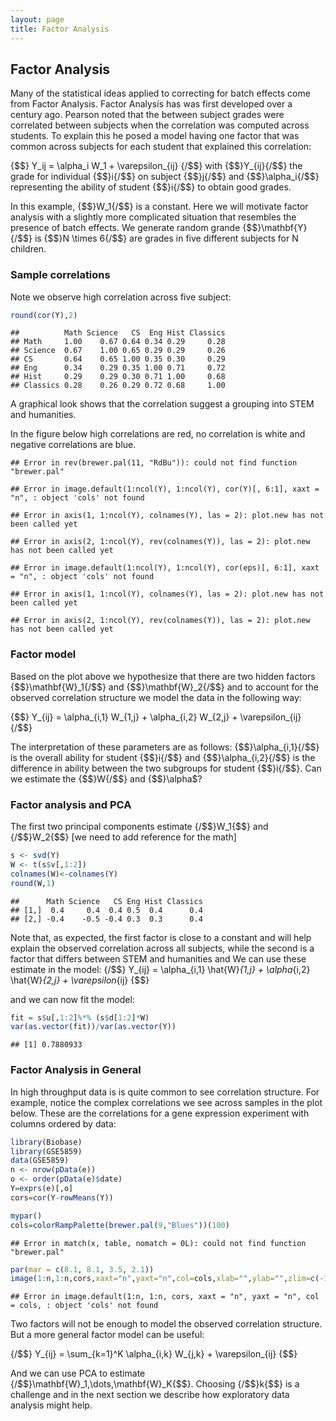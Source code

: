 ```yaml
---
layout: page
title: Factor Analysis
---
```




## Factor Analysis


Many of the statistical ideas applied to correcting for batch effects come from Factor Analysis. Factor Analysis has was first developed over a century ago. Pearson noted that the between subject grades were correlated between subjects when the correlation was computed across students. To explain this he posed a model having one factor that was common across subjects for each student that explained this correlation:

{$$}
Y_ij = \alpha_i W_1 + \varepsilon_{ij}
{/$$}
with {$$}Y_{ij}{/$$} the grade for individual {$$}i{/$$} on subject {$$}j{/$$} and {$$}\alpha_i{/$$} representing the ability of student {$$}i{/$$} to obtain good grades. 

In this example, {$$}W_1{/$$} is a constant. Here we will motivate factor analysis with a slightly more complicated situation that resembles the presence of batch effects. We generate random grande
{$$}\mathbf{Y}{/$$} is {$$}N \times 6{/$$} are grades in five different subjects for N children. 



### Sample correlations

Note we observe high correlation across five subject:

```r
round(cor(Y),2)
```

```
##          Math Science   CS  Eng Hist Classics
## Math     1.00    0.67 0.64 0.34 0.29     0.28
## Science  0.67    1.00 0.65 0.29 0.29     0.26
## CS       0.64    0.65 1.00 0.35 0.30     0.29
## Eng      0.34    0.29 0.35 1.00 0.71     0.72
## Hist     0.29    0.29 0.30 0.71 1.00     0.68
## Classics 0.28    0.26 0.29 0.72 0.68     1.00
```

A graphical look shows that the correlation suggest a grouping into STEM and humanities.

In the figure below high correlations are red, no correlation is white and negative correlations are blue.


```
## Error in rev(brewer.pal(11, "RdBu")): could not find function "brewer.pal"
```

```
## Error in image.default(1:ncol(Y), 1:ncol(Y), cor(Y)[, 6:1], xaxt = "n", : object 'cols' not found
```

```
## Error in axis(1, 1:ncol(Y), colnames(Y), las = 2): plot.new has not been called yet
```

```
## Error in axis(2, 1:ncol(Y), rev(colnames(Y)), las = 2): plot.new has not been called yet
```

```
## Error in image.default(1:ncol(Y), 1:ncol(Y), cor(eps)[, 6:1], xaxt = "n", : object 'cols' not found
```

```
## Error in axis(1, 1:ncol(Y), colnames(Y), las = 2): plot.new has not been called yet
```

```
## Error in axis(2, 1:ncol(Y), rev(colnames(Y)), las = 2): plot.new has not been called yet
```


### Factor model

Based on the plot above we hypothesize that there are two hidden factors {$$}\mathbf{W}_1{/$$} and {$$}\mathbf{W}_2{/$$} and to account for the observed correlation structure we model the data in the following way:

{$$}
Y_{ij} = \alpha_{i,1} W_{1,j} + \alpha_{i,2} W_{2,j} + \varepsilon_{ij}
{/$$}

The interpretation of these parameters are as follows: {$$}\alpha_{i,1}{/$$} is the overall ability for student {$$}i{/$$} and {$$}\alpha_{i,2}{/$$} is the  difference in ability between the two subgroups for student {$$}i{/$$}. Can we estimate the {$$}W{/$$} and {$$}\alpha$? 

### Factor analysis and PCA

The first two principal components estimate {/$$}W_1{$$} and {/$$}W_2{$$} [we need to add reference for the math]


```r
s <- svd(Y)
W <- t(s$v[,1:2])
colnames(W)<-colnames(Y)
round(W,1)
```

```
##      Math Science   CS Eng Hist Classics
## [1,]  0.4     0.4  0.4 0.5  0.4      0.4
## [2,] -0.4    -0.5 -0.4 0.3  0.3      0.4
```

Note that, as expected, the first factor is close to a constant and will help explain the observed correlation across all subjects, while the second is a factor that differs between STEM and humanities and 
We can use these estimate in the model:
{/$$}
Y_{ij} = \alpha_{i,1} \hat{W}_{1,j} + \alpha_{i,2} \hat{W}_{2,j} + \varepsilon_{ij}
{$$}
 
and we can now fit the model:


```r
fit = s$u[,1:2]%*% (s$d[1:2]*W)
var(as.vector(fit))/var(as.vector(Y))
```

```
## [1] 0.7880933
```


### Factor Analysis in General

In high throughput data is is quite common to see correlation structure. For example, notice the complex correlations we see across samples in the plot below. These are the correlations for a gene expression experiment with columns ordered by data:


```r
library(Biobase)
library(GSE5859)
data(GSE5859)
n <- nrow(pData(e))
o <- order(pData(e)$date)
Y=exprs(e)[,o]
cors=cor(Y-rowMeans(Y))

mypar()
cols=colorRampPalette(brewer.pal(9,"Blues"))(100)
```

```
## Error in match(x, table, nomatch = 0L): could not find function "brewer.pal"
```

```r
par(mar = c(8.1, 8.1, 3.5, 2.1))
image(1:n,1:n,cors,xaxt="n",yaxt="n",col=cols,xlab="",ylab="",zlim=c(-1,1))
```

```
## Error in image.default(1:n, 1:n, cors, xaxt = "n", yaxt = "n", col = cols, : object 'cols' not found
```

Two factors will not be enough to model the observed correlation structure. But a more general factor model can be useful:

{/$$}
Y_{ij} = \sum_{k=1}^K \alpha_{i,k} W_{j,k} + \varepsilon_{ij}
{$$}

And we can use PCA to estimate {/$$}\mathbf{W}_1,\dots,\mathbf{W}_K{$$}. Choosing {/$$}k{$$} is a challenge and in the next section we describe how exploratory data analysis might help.


